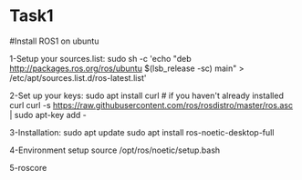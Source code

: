 # Task1

#Install ROS1 on ubuntu

1-Setup your sources.list:
sudo sh -c 'echo "deb http://packages.ros.org/ros/ubuntu $(lsb_release -sc) main" > /etc/apt/sources.list.d/ros-latest.list'

2-Set up your keys:
sudo apt install curl # if you haven't already installed curl
curl -s https://raw.githubusercontent.com/ros/rosdistro/master/ros.asc | sudo apt-key add -

3-Installation:
sudo apt update
sudo apt install ros-noetic-desktop-full

4-Environment setup
source /opt/ros/noetic/setup.bash

5-roscore
